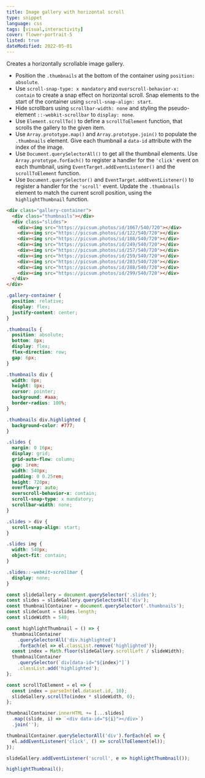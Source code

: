 ```yaml
---
title: Image gallery with horizontal scroll
type: snippet
language: css
tags: [visual,interactivity]
cover: flower-portrait-5
listed: true
dateModified: 2022-05-01
---
```


Creates a horizontally scrollable image gallery.

- Position the `.thumbnails` at the bottom of the container using `position: absolute`.
- Use `scroll-snap-type: x mandatory` and `overscroll-behavior-x: contain` to create a snap effect on horizontal scroll. Snap elements to the start of the container using `scroll-snap-align: start`.
- Hide scrollbars using `scrollbar-width: none` and styling the pseudo-element `::-webkit-scrollbar` to `display: none`.
- Use `Element.scrollTo()` to define a `scrollToElement` function, that scrolls the gallery to the given item.
- Use `Array.prototype.map()` and `Array.prototype.join()` to populate the `.thumbnails` element. Give each thumbnail a `data-id` attribute with the index of the image.
- Use `Document.querySelectorAll()` to get all the thumbnail elements. Use `Array.prototype.forEach()` to register a handler for the `'click'` event on each thumbnail, using `EventTarget.addEventListener()` and the `scrollToElement` function.
- Use `Document.querySelector()` and `EventTarget.addEventListener()` to register a handler for the `'scroll'` event. Update the `.thumbnails` element to match the current scroll position, using the `highlightThumbnail` function.

```html
<div class="gallery-container">
  <div class="thumbnails"></div>
  <div class="slides">
    <div><img src="https://picsum.photos/id/1067/540/720"></div>
    <div><img src="https://picsum.photos/id/122/540/720"></div>
    <div><img src="https://picsum.photos/id/188/540/720"></div>
    <div><img src="https://picsum.photos/id/249/540/720"></div>
    <div><img src="https://picsum.photos/id/257/540/720"></div>
    <div><img src="https://picsum.photos/id/259/540/720"></div>
    <div><img src="https://picsum.photos/id/283/540/720"></div>
    <div><img src="https://picsum.photos/id/288/540/720"></div>
    <div><img src="https://picsum.photos/id/299/540/720"></div>
  </div>
</div>
```

```css
.gallery-container {
  position: relative;
  display: flex;
  justify-content: center;
}

.thumbnails {
  position: absolute;
  bottom: 8px;
  display: flex;
  flex-direction: row;
  gap: 6px;
}

.thumbnails div {
  width: 8px;
  height: 8px;
  cursor: pointer;
  background: #aaa;
  border-radius: 100%;
}

.thumbnails div.highlighted {
  background-color: #777;
}

.slides {
  margin: 0 16px;
  display: grid;
  grid-auto-flow: column;
  gap: 1rem;
  width: 540px;
  padding: 0 0.25rem;
  height: 720px;
  overflow-y: auto;
  overscroll-behavior-x: contain;
  scroll-snap-type: x mandatory;
  scrollbar-width: none;
}

.slides > div {
  scroll-snap-align: start;
}

.slides img {
  width: 540px;
  object-fit: contain;
}

.slides::-webkit-scrollbar {
  display: none;
}
```

```js
const slideGallery = document.querySelector('.slides');
const slides = slideGallery.querySelectorAll('div');
const thumbnailContainer = document.querySelector('.thumbnails');
const slideCount = slides.length;
const slideWidth = 540;

const highlightThumbnail = () => {
  thumbnailContainer
    .querySelectorAll('div.highlighted')
    .forEach(el => el.classList.remove('highlighted'));
  const index = Math.floor(slideGallery.scrollLeft / slideWidth);
  thumbnailContainer
    .querySelector(`div[data-id="${index}"]`)
    .classList.add('highlighted');
};

const scrollToElement = el => {
  const index = parseInt(el.dataset.id, 10);
  slideGallery.scrollTo(index * slideWidth, 0);
};

thumbnailContainer.innerHTML += [...slides]
  .map((slide, i) => `<div data-id="${i}"></div>`)
  .join('');

thumbnailContainer.querySelectorAll('div').forEach(el => {
  el.addEventListener('click', () => scrollToElement(el));
});

slideGallery.addEventListener('scroll', e => highlightThumbnail());

highlightThumbnail();
```
